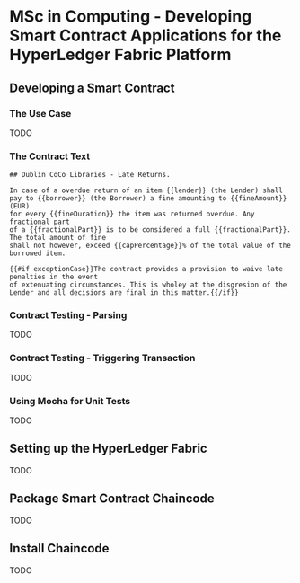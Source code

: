 # MSc in Computing - Developing Smart Contract Applications for the HyperLedger Fabric Platform

## Developing a Smart Contract

### The Use Case
TODO

### The Contract Text

```
## Dublin CoCo Libraries - Late Returns.

In case of a overdue return of an item {{lender}} (the Lender) shall 
pay to {{borrower}} (the Borrower) a fine amounting to {{fineAmount}} (EUR)
for every {{fineDuration}} the item was returned overdue. Any fractional part
of a {{fractionalPart}} is to be considered a full {{fractionalPart}}. The total amount of fine 
shall not however, exceed {{capPercentage}}% of the total value of the borrowed item.

{{#if exceptionCase}}The contract provides a provision to waive late penalties in the event
of extenuating circumstances. This is wholey at the disgresion of the
Lender and all decisions are final in this matter.{{/if}}
```
### Contract Testing - Parsing 
TODO

### Contract Testing - Triggering Transaction
TODO

### Using Mocha for Unit Tests
TODO

## Setting up the HyperLedger Fabric
TODO

## Package Smart Contract Chaincode
TODO

## Install Chaincode
TODO
